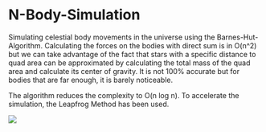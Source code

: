 # N-Body-Simulation
Simulating celestial body movements in the universe using the Barnes-Hut-Algorithm.
Calculating the forces on the bodies with direct sum is in O(n^2) but we can take advantage of the fact that stars with a specific distance to quad area can be approximated by calculating the total mass of the quad area and calculate its center of gravity. It is not 100% accurate but for bodies that are far enough, it is barely noticeable. 

The algorithm reduces the complexity to O(n log n).
To accelerate the simulation, the Leapfrog Method has been used.


![](https://im3.ezgif.com/tmp/ezgif-3-1213630c77e9.gif)
